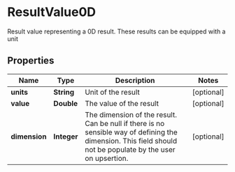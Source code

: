 

# ResultValue0D

Result value representing a 0D result. These results can be equipped with a unit

## Properties

Name | Type | Description | Notes
------------ | ------------- | ------------- | -------------
**units** | **String** | Unit of the result |  [optional]
**value** | **Double** | The value of the result |  [optional]
**dimension** | **Integer** | The dimension of the result. Can be null if there is no sensible way of defining the dimension. This field should not be  populate by the user on upsertion. |  [optional]



